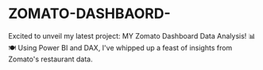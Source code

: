 # ZOMATO-DASHBAORD-
Excited to unveil my latest project: MY Zomato Dashboard Data Analysis! 📊🍽️ Using Power BI and DAX, I've whipped up a feast of insights from Zomato's restaurant data.
